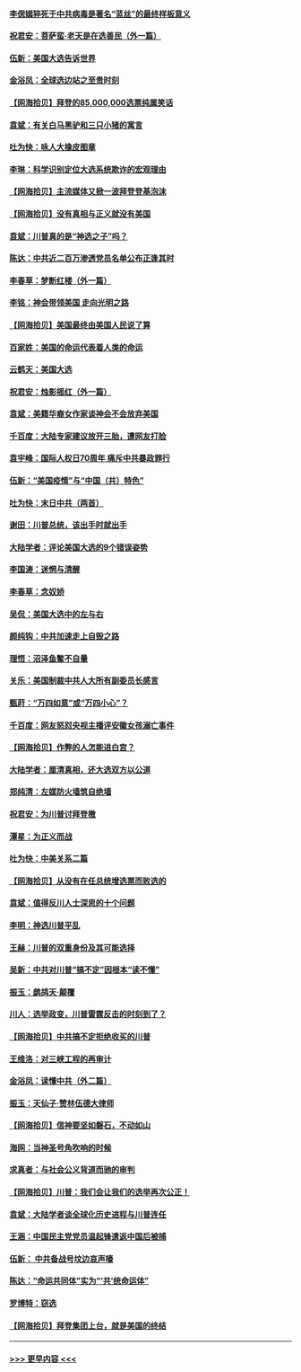#### [李偲嫣猝死于中共病毒是著名“蓝丝”的最终样板意义](../pages/nsc993/n12628812.md?t=12181251) 
#### [祝君安：菩萨蛮·老天是在选善民（外一篇）](../pages/nsc993/n12628793.md?t=12181251) 
#### [伍新：美国大选告诉世界](../pages/nsc993/n12628768.md?t=12181251) 
#### [金浴凤：全球选边站之至贵时刻](../pages/nsc993/n12627318.md?t=12181251) 
#### [【网海拾贝】拜登的85,000,000选票纯属笑话](../pages/nsc993/n12626569.md?t=12181251) 
#### [袁斌：有关白马黑驴和三只小猪的寓言](../pages/nsc993/n12626198.md?t=12181251) 
#### [吐为快：咏人大橡皮图章](../pages/nsc993/n12624470.md?t=12181251) 
#### [李琳：科学识别定位大选系统欺诈的宏观理由](../pages/nsc993/n12624340.md?t=12181251) 
#### [【网海拾贝】主流媒体又掀一波拜登登基泡沫](../pages/nsc993/n12624000.md?t=12181251) 
#### [【网海拾贝】没有真相与正义就没有美国](../pages/nsc993/n12621885.md?t=12181251) 
#### [袁斌：川普真的是“神选之子”吗？](../pages/nsc993/n12621749.md?t=12181251) 
#### [陈达：中共近二百万渗透党员名单公布正逢其时](../pages/nsc993/n12620870.md?t=12181251) 
#### [李春草：梦断红楼（外一篇）](../pages/nsc993/n12619122.md?t=12181251) 
#### [李铭：神会带领美国 走向光明之路](../pages/nsc993/n12618584.md?t=12181251) 
#### [【网海拾贝】美国最终由美国人民说了算](../pages/nsc993/n12617255.md?t=12181251) 
#### [百家姓：美国的命运代表着人类的命运](../pages/nsc993/n12615838.md?t=12181251) 
#### [云鹤天：美国大选](../pages/nsc993/n12615994.md?t=12181251) 
#### [祝君安：烛影摇红（外一篇）](../pages/nsc993/n12615975.md?t=12181251) 
#### [袁斌：美籍华裔女作家谈神会不会放弃美国](../pages/nsc993/n12615263.md?t=12181251) 
#### [千百度：大陆专家建议放开三胎，遭网友打脸](../pages/nsc993/n12614456.md?t=12181251) 
#### [袁宇峰：国际人权日70周年 痛斥中共暴政罪行](../pages/nsc993/n12611965.md?t=12181251) 
#### [伍新：“美国疫情”与“中国（共）特色”](../pages/nsc993/n12611463.md?t=12181251) 
#### [吐为快：末日中共（两首）](../pages/nsc993/n12611461.md?t=12181251) 
#### [谢田：川普总统，该出手时就出手](../pages/nsc993/n12610905.md?t=12181251) 
#### [大陆学者：评论美国大选的9个错误姿势](../pages/nsc993/n12609586.md?t=12181251) 
#### [李国涛：迷惘与清醒](../pages/nsc993/n12607532.md?t=12181251) 
#### [李春草：念奴娇](../pages/nsc993/n12607083.md?t=12181251) 
#### [吴侃：美国大选中的左与右](../pages/nsc993/n12607054.md?t=12181251) 
#### [颜纯钩：中共加速走上自毁之路](../pages/nsc993/n12606473.md?t=12181251) 
#### [理悟：沼泽鱼鳖不自量](../pages/nsc993/n12606454.md?t=12181251) 
#### [关乐：美国制裁中共人大所有副委员长感言](../pages/nsc993/n12606442.md?t=12181251) 
#### [甄莳：“万四如意”或“万四小心”？](../pages/nsc993/n12606091.md?t=12181251) 
#### [千百度：网友怒怼央视主播评安徽女孩溺亡事件](../pages/nsc993/n12605370.md?t=12181251) 
#### [【网海拾贝】作弊的人怎能进白宫？](../pages/nsc993/n12603546.md?t=12181251) 
#### [大陆学者：厘清真相，还大选双方以公道](../pages/nsc993/n12603475.md?t=12181251) 
#### [郑纯清：左媒防火墙筑自绝墙](../pages/nsc993/n12602226.md?t=12181251) 
#### [祝君安：为川普讨拜登檄](../pages/nsc993/n12602199.md?t=12181251) 
#### [潭星：为正义而战](../pages/nsc993/n12600926.md?t=12181251) 
#### [吐为快：中美关系二篇](../pages/nsc993/n12600908.md?t=12181251) 
#### [【网海拾贝】从没有在任总统增选票而败选的](../pages/nsc993/n12600435.md?t=12181251) 
#### [袁斌：值得反川人士深思的十个问题](../pages/nsc993/n12600332.md?t=12181251) 
#### [李明：神选川普平乱](../pages/nsc993/n12599751.md?t=12181251) 
#### [王赫：川普的双重身份及其可能选择](../pages/nsc993/n12599723.md?t=12181251) 
#### [吴新：中共对川普“搞不定”因根本“读不懂”](../pages/nsc993/n12599502.md?t=12181251) 
#### [振玉：鹧鸪天‧颠覆](../pages/nsc993/n12599494.md?t=12181251) 
#### [川人：选举政变，川普雷霆反击的时刻到了？](../pages/nsc993/n12599291.md?t=12181251) 
#### [【网海拾贝】中共搞不定拒绝收买的川普](../pages/nsc993/n12598955.md?t=12181251) 
#### [王维洛：对三峡工程的再审计](../pages/nsc993/n12598436.md?t=12181251) 
#### [金浴凤：读懂中共（外二篇）](../pages/nsc993/n12597943.md?t=12181251) 
#### [振玉：天仙子‧赞林伍德大律师](../pages/nsc993/n12597929.md?t=12181251) 
#### [【网海拾贝】信神要坚如磐石，不动如山](../pages/nsc993/n12597901.md?t=12181251) 
#### [海网：当神圣号角吹响的时候](../pages/nsc993/n12595891.md?t=12181251) 
#### [求真者：与社会公义背道而驰的审判](../pages/nsc993/n12595868.md?t=12181251) 
#### [【网海拾贝】川普：我们会让我们的选举再次公正！](../pages/nsc993/n12594930.md?t=12181251) 
#### [袁斌：大陆学者谈全球化历史进程与川普连任](../pages/nsc993/n12594690.md?t=12181251) 
#### [王涵：中国民主党党员温起锋遣返中国后被捕](../pages/nsc993/n12594540.md?t=12181251) 
#### [伍新： 中共备战号坟边哀声嚎](../pages/nsc993/n12593086.md?t=12181251) 
#### [陈达：“命运共同体”实为“‘共’统命运体”](../pages/nsc993/n12590865.md?t=12181251) 
#### [罗博特：窃选](../pages/nsc993/n12590619.md?t=12181251) 
#### [【网海拾贝】拜登集团上台，就是美国的终结](../pages/nsc993/n12589725.md?t=12181251) 

----
#### [ >>> 更早内容 <<< ](../indexes/nsc993-earlier.md)
